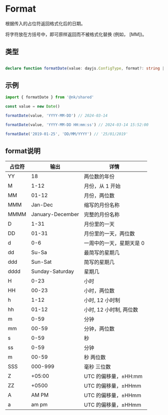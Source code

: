 

# Format
根据传入的占位符返回格式化后的日期。

将字符放在方括号中，即可原样返回而不被格式化替换 (例如， [MM])。
## 类型
```ts

declare function formatDate(value: dayjs.ConfigType, format?: string | 'date'): string;
```
## 示例
```ts
import { formatDate } from '@nk/shared'

const value = new Date()

formatDate(value, 'YYYY-MM-DD') // 2024-03-14

formatDate(value, 'YYYY-MM-DD HH:mm:ss') // 2024-03-14 15:52:00

formatDate('2019-01-25', 'DD/MM/YYYY') // '25/01/2019'

```

## format说明
| 占位符 | 输出             |  详情  |
| ---- |----------------|  ------- |
| YY | 18             |  两位数的年份 |
| M  | 1-12           |  月份，从 1 开始 |
| MM | 01-12          |  月份，两位数 |
| MMM | Jan-Dec        |  缩写的月份名称 |
| MMMM | January-December |  完整的月份名称 |
| D  | 1-31           |  月份里的一天 |
| DD | 01-31          |  月份里的一天，两位数 |
| d  | 0-6            |  一周中的一天，星期天是 0 |
| dd | Su-Sa          |  最简写的星期几 |
| ddd | Sun-Sat        |  简写的星期几 |
| dddd | Sunday-Saturday |  星期几 |
| H  | 0-23           |  小时 |
| HH | 00-23          |  小时，两位数 |
| h  | 1-12           |  小时, 12 小时制 |
| hh | 01-12          |  小时, 12 小时制, 两位数 |
| m  | 0-59           |  分钟 |
| mm | 00-59          |  分钟，两位数 |
| s  | 0-59           |  秒 |
| ss  | 0-59           |  分钟 |
| m  | 00-59          |  秒 两位数 |
| SSS  | 000-999        | 毫秒 三位数 |
| Z  | +05:00         | UTC 的偏移量，±HH:mm |
| ZZ   | +0500          | UTC 的偏移量，±HHmm |
| A   | AM PM           | UTC 的偏移量，±HHmm |
| a   | am pm           | UTC 的偏移量，±HHmm |

